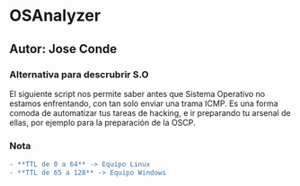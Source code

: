 # OSAnalyzer
## Autor: Jose Conde
### Alternativa para descrubrir S.O

El siguiente script nos permite saber antes que Sistema Operativo no estamos enfrentando, con tan solo enviar una trama ICMP. Es una forma comoda de automatizar tus tareas de hacking, e ir preparando tu arsenal de ellas, por ejemplo para la preparación de la OSCP.

### Nota
```diff
- **TTL de 0 a 64** -> Equipo Linux
- **TTL de 65 a 128** -> Equipo Windows 
```
